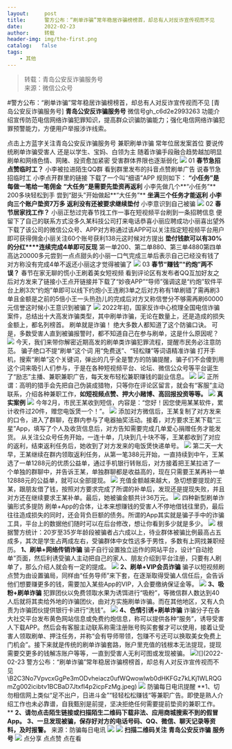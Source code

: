 ```yaml
---
layout:     post
title:      警方公布：“刷单诈骗”常年稳居诈骗榜榜首，却总有人对反诈宣传视而不见
date:       2022-02-23
author:     转载
header-img: img/the-first.png
catalog:   false
tags:
    - 其他
---
```


<blockquote><p>转载：青岛公安反诈骗服务号<br>
来源：微信公众号</p></blockquote>

#警方公布：“刷单诈骗”常年稳居诈骗榜榜首，却总有人对反诈宣传视而不见
[青岛公安反诈骗服务号]
**青岛公安反诈骗服务号**
微信号gh_c6d2e2993263
功能介绍宣传防范电信网络诈骗犯罪知识，提高群众识骗防骗能力；强化电信网络诈骗犯罪预警能力，方便用户举报涉诈线索。

点击上方蓝字关注青岛公安反诈骗服务号
兼职刷单诈骗
常年位居发案首位
要说传统刷单诈骗受害人
还是以学生、宝妈、白领为主
随着诈骗手段融合趋势越加明显
刷单和网络色情、网赌、投资愈加紧密
受害群体界限也逐渐弱化
![]({{site.baseurl}}/postimg/8ARaMlthQ9Tx5J0M8fnnGxlMTHTT7CuNRPuz8zTZCewLV3NgRDicDhkibpDMibTsac8jhXl1g87WLoz88aHD2GxjA.png)
01
**春节急招点赞临时工？**
小李被拉进陌生QQ群
看到群里发布的抖音点赞刷单广告
说春节急招临时工
小李点开群里的链接
下载了一个叫“细语”APP
规则如下：
**“小任务”是每做一笔给一笔佣金**
**“大任务”是需要先垫资再返利**
小李先做几个**“小任务”**
200多块轻松到手
尝到“甜头”开始做起**“大任务”**
**坐满三个任务才能返利**
**小李向三个账户垫资7万多**
**返利没有还被要求继续垫付**
小李意识到自己被骗
![]({{site.baseurl}}/postimg/8ARaMlthQ9RCSYWnTvTk5bmdJE0jENnI6UVdlMgvOGWMXbibciaszyWjtjs8AdHExwqja4WicRD9lwLMmoBLzAKdQ.gif)
02
**春节居家找工作？**
小丽正愁过完春节找工作一事在短视频平台刷到一条招聘信息
便留下了自己的联系方式没多久某科技公司打来电话恭喜小丽应聘成功小丽喜出望外下载了该公司的微信公众号、APP对方称通过该APP可以关注指定短视频平台用户即可获得佣金小丽关注60个账号获利138元这时候对方提出
**垫付钱款可以有30%的分红****连续完成4单即可反现**
第一单200、第二单880、第三单4880第四单高达20000多元尝到一点点甜头的小丽一口气完成三单后表示自己已经没有钱了对方称没有完成4单不返还小丽这才觉得被骗了
![]({{site.baseurl}}/postimg/8ARaMlthQ9RCSYWnTvTk5bmdJE0jENnIRrx1pONUgWZKicGhBJeV24Q9U3Lsf6nh9ycKcodCSzvpg0oAWQMPaPA.jpeg)
03
**春节“赚钱”“约炮”两不误？**
春节在家无聊的慌小王刷着美女短视频
看到评论区有发布者QQ互加好友之后对方发来了链接小王点开链接并下载了“妙夜APP”“导师”强调这是“约炮”软件平台上刷3次“约炮”单即可以线下约炮小王连刷3单之后对方称有1单刷错了需再刷3单且金额是之前的5倍小王一头热劲儿的完成后对方又称信誉分不够需再刷60000元信誉这时候小王意识到被骗了
![]({{site.baseurl}}/postimg/8ARaMlthQ9RCSYWnTvTk5bmdJE0jENnIB4k5EiaXPqOCF33xgWlcoicmz0c1XtQhkTsuWlTEuQ4GX6JMJn7CdPGA.gif)
2022年初，国家反诈中心梳理全国电信诈骗案件，总结出十大高发诈骗类型，其中刷单诈骗，无论在数量上，还是造成的损失金额上，都名列榜首。
刷单就是诈骗！
绝大多数人都知道了这个防骗口诀。
可是，多数受害人直到被骗报警时，都不知道自己在参与刷单，这是什么原因呢？
![]({{site.baseurl}}/postimg/B2C3No7VpvcxGgPe3mODvheiacz0ufWQwqnhIeFMqttMxX8xKicJSW9B78ZOyPAobwI09nayZvaOmF7FAcEbGYQw.jpeg)
今天，我们来带你解密近期高发的刷单类诈骗犯罪流程，提醒市民务必注意防范。
骗子绝口不提“刷单”这个词
用“免费送”、“轻松赚”等词语精准诈骗
打开手机，搜索“刷单”这个关键词，弹出的几乎全是警方的防骗提醒，骗子们不会傻到用这个词来吸引人们参与，于是在各种短视频平台、论坛、微信公众号等平台诞生了“励志”主播、兼职兼职广告，每天发布轻松兼职赚钱的副业信息。
![]({{site.baseurl}}/postimg/B2C3No7VpvcxGgPe3mODvheiacz0ufWQwA620raLo9EZDEtyibuI06JU41hib7YD99k9yKScvdmwjSJy9AGeDF0ow.jpeg)
![]({{site.baseurl}}/postimg/B2C3No7VpvcxGgPe3mODvheiacz0ufWQwjnjUnL2dfjh3l1TJo0WcvwyIiaNPvDJicSK39LUp1ljj8XB2HciajEWhA.jpeg)
正所谓：高明的猎手会先把自己伪装成猎物，只等你在评论区留言，就会有“客服”主动联系，介绍各种兼职工作，**如短视频点赞、押大小赌博、高回报投资等等。**
![]({{site.baseurl}}/postimg/B2C3No7VpvffP0GJpXMrMqpwRzgDJVicH29NwicdTsaxDAAr0AhnrOsIwvRFAVclN69uKvia8xTrvWMbXXNicvVZMQ.png)
**真实案例**
![]({{site.baseurl}}/postimg/B2C3No7VpvffP0GJpXMrMqpwRzgDJVicHCl1tjE0vtoyBiagNicqLvib0WkyPWs5Lvm6QOxU2okEhAeAmbPTYFoBeA.png)
今年2月，市民王某收到短信，内容是：“您好！因您使用某某软件，累计收件过20件，赠您电饭煲一个！”。
![]({{site.baseurl}}/postimg/B2C3No7VpvcxGgPe3mODvheiacz0ufWQwgyvcwPBbyvrOyRJrn6ibeiczsic5cblC1570zG3TUfMd9lBTicrkRHz55w.png)
添加对方微信后，王某复制了对方发来的口令，进入了群聊，在群内参与了电器抽奖活动。接着，对方要求王某下载“三星”App，填写了个人及收货信息后，对方告知需要完成几单爱心捐赠任务才能发货。
从关注公众号任务开始，一连十单，几块到几十块不等，王某都收到了对应的返利，结束返利任务后，她收到了对方发来的电饭煲快递单号。
![]({{site.baseurl}}/postimg/B2C3No7VpvcxGgPe3mODvheiacz0ufWQwAfxMSMbdWdfUq5uMjkLYA1LnFoDHn0Ah3WaXw7NtLc4Y1Tice8Da4lQ.jpeg)
第二天一大早，王某继续在群内领取返利任务，从第一笔388元开始，一直持续到中午，王某选了一单1288元的优质公益单，通过手机银行转账后，对方接着把王某拉进了一个单独的群聊中，并告诉王某，单独群聊都是收益高的，现在只需要王某再补一单12888元的公益单，就可以全部提现。
![]({{site.baseurl}}/postimg/B2C3No7VpvcxGgPe3mODvheiacz0ufWQwAPpUic833slFpOkLvznh5jdnfL4rFfQtibjduJUClaBTNxJFeibs8IBPQ.jpeg)
充值金额越来越大，急切想要提现的王某，跟朋友借了钱，按照对方要求完成了所谓的补单后，发现还是提现失败，并且对方还在继续要求王某补单。最后，她被骗金额共计36万元。
![]({{site.baseurl}}/postimg/B2C3No7VpvcxGgPe3mODvheiacz0ufWQwRDRBB7bgwBZYrpLaia8cfPicNLHdKRYGrKJdx7U1LoaBluicicPepmFtOA.jpeg)
四种新型刷单诈骗形式多提防
刷单+App的合体，让本来想赚钱的受害人不停地借钱往里扔，最后往往造成损失的同时，还会背负巨额的债务。所谓的App其实就是骗子手中的诈骗工具，平台上的数据他们随时可以在后台修改，想让你看到多少就是多少。
![]({{site.baseurl}}/postimg/B2C3No7VpvcxGgPe3mODvheiacz0ufWQwPCeukHQUQmTDrDFTJ6gLBCpLe35mDovW8ia5TFeUsBlcJEZgziaCpNVw.jpeg)
根据警方统计：20岁至35岁年龄段被骗者占六成以上，待业群体被骗比例最高占五成多，其次是学生占两成左右，受骗群体中女性远多于男性，多数有上网找兼职经历。
**1、刷单+网络传销诈骗**
骗子自行设置独立运作的网站平台，设计“自动抢单”页面，然后利诱受骗人主动把自己的家人、朋友介绍到平台注册，只要有人刷单了，那么介绍人就会有一定的提成。
![]({{site.baseurl}}/postimg/B2C3No7VpvcxGgPe3mODvheiacz0ufWQwDT7Edc02VtOaro2GrQlUWedeALbSqbVZkHH0TMkjicJA9QwrRWUl74w.jpeg)
**2、刷单+VIP会员诈骗**
骗子以短视频刷点赞为由设置骗局，同样由“任务导师”来下套，在逐渐取得受骗人信任后，会告诉他们想要赚更多的钱，需要加入某些App的VIP，入会要缴纳保证金等。
![]({{site.baseurl}}/postimg/B2C3No7VpvcxGgPe3mODvheiacz0ufWQwJN2ib4URgCSGg17QQKEyuXa8BVib4545OYqVic9FxLVbvibQGYo47cXegw.jpeg)
**3、吸粉+刷单诈骗**
犯罪团伙以免费领取水果为诱饵进行“吸粉”，等微信群人数达到40人后就将其卖给外地的诈骗团伙，由对方实施刷单诈骗。而在其他地区，又有人负责为诈骗团伙提供银行卡进行“洗钱”。
![]({{site.baseurl}}/postimg/B2C3No7VpvcxGgPe3mODvheiacz0ufWQwefpDzl5X2amDOopfCnHCVowiaJiclmqUsXyFrqiclt1qybvBFJ8KD9J9w.jpeg)
**4、色情引诱+刷单诈骗**
诈骗分子在各大社交平台发布黄色网站信息或免费约炮信息，称可以提供各种“服务”，诱导受害人下载APP。然后会有客服主动联系称需注册账号购买套餐才可以使用，接着让受害人领取刷单、押注任务，并称“会有导师带领，包赚不亏还可以换取美女免费上门机会”。接下来就是传统的刷单诈骗套路，账户里充值的钱根本无法提现，提现需要交更多的钱解冻账户等等，一直到受害人无利可图或发现被骗。
![]({{site.baseurl}}/postimg/B2C3No7VpvcxGgPe3mODvheiacz0ufWQw20GXzo8Q12IBYb4auTeBzsMIuUq76ibSamPTWTwQLUpo6mc39IwkF7Q.jpeg)![](2022-02-23
警方公布：“刷单诈骗”常年稳居诈骗榜榜首，却总有人对反诈宣传视而不见\\B2C3No7VpvcxGgPe3mODvheiacz0ufWQwowlwb0dHKFGz7kLKj1WLRQGmZg002icibtv1BCBaD7Jtxfl4p2icpFzMg.jpeg)
![]({{site.baseurl}}/postimg/7QRTvkK2qC6rZVjVyrDLPo0YS5G9DQsqibYOFdfPvwfibmePplIcKd59vlQkOZA0uCzc1EwAuia8O5QNSib28aU6Hg.png)
防骗每日电讯提醒
**1、切勿相信网上类似“足不出户，日进斗金”“轻轻松松赚钱“等兼职广告。即使是熟人介绍工作也未必靠谱，自我甄别是前提，坚决拒绝任何需要提前垫资的兼职工作。
**
**2、请勿点击陌生链接或扫描陌生二维码下载非法、应用商城搜索不到的假冒App。**
**3、一旦发现被骗，保存好对方的电话号码、QQ、微信、聊天记录等资料，及时报警。**
来源：防骗每日电讯
![]({{site.baseurl}}/postimg/6xI4h676QXzia5naazW6wFR5ml91zib85OnAdBFSTibic8yWLuWic1rKJBicwSgnqzI9icFMSpImia2H4zZhqLVTr724UA.png)
![]({{site.baseurl}}/postimg/1GjWwxYB3dk0QR6pndF2SISfW55mAuAxDQOiaC2Geq1kE9oibrv0xIEyiazCyo7VubILLicuLicBW77qleN0GPJOTAQ.jpeg)
**扫描二维码关注**
**青岛公安反诈骗**
**服务号**
![]({{site.baseurl}}/postimg/6xI4h676QXzia5naazW6wFR5ml91zib85O2ObvfHFG7tH1qAI6iakIGohmLu4siar1ZzMiawQ7QicgfyZFjriavRic3M6Q.png)
点分享
点点赞
点在看
